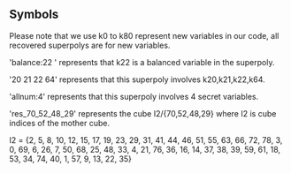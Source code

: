 ## Symbols
Please note that we use k0 to k80 represent new variables in our code,  all recovered superpolys are for new variables. 


'balance:22 ' represents that k22 is a balanced variable in the superpoly.

'20 21 22 64'  represents that this superpoly involves k20,k21,k22,k64.

'allnum:4' represents that this superpoly involves 4 secret variables.


'res_70_52_48_29' represents the cube I2/{70,52,48,29} where I2 is cube indices of the mother cube.

I2 = {2, 5, 8, 10, 12, 15, 17, 19, 23, 29, 31, 41, 44, 46, 51, 55, 63, 66, 72, 78, 3, 0, 69, 6, 26, 7, 50,
68, 25, 48, 33, 4, 21, 76, 36, 16, 14, 37, 38, 39, 59, 61, 18, 53, 34, 74, 40, 1, 57, 9, 13, 22, 35}